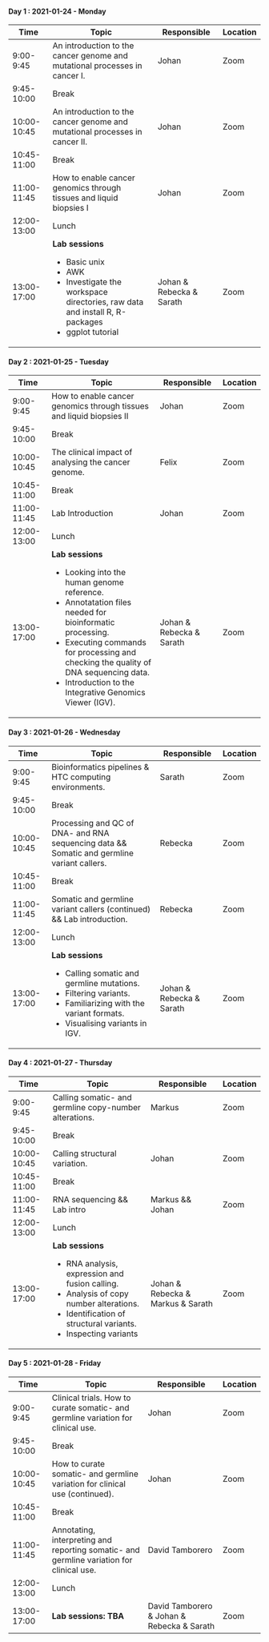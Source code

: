 
#### Day 1 : 2021-01-24 - Monday

<div class="row">
    <div class="col-12 typeset__table">
        <table>
            <thead>
                <tr>
                    <th>Time</th>
                    <th>Topic</th>
                    <th>Responsible</th>
                    <th>Location</th>
                </tr>
            </thead>
            <tbody>
                <tr>
                    <td>9:00-9:45</td>
                    <td>
                        An introduction to the cancer genome and mutational processes in cancer I.
                    </td>
                    <td>Johan</td>
                    <td>Zoom</td>
                </tr>
                <tr>
                    <td>9:45-10:00</td>
                    <td colspan="3">Break</td>
                </tr>
                <tr>
                    <td>10:00-10:45</td>
                    <td>
                        An introduction to the cancer genome and mutational processes in cancer II.
                    </td>
                    <td>Johan</td>
                    <td>Zoom</td>
                </tr>
                <tr>
                    <td>10:45-11:00</td>
                    <td colspan="3">Break</td>
                </tr>
                <tr>
                    <td>11:00-11:45</td>
                    <td>How to enable cancer genomics through tissues and liquid biopsies I</td>
                    <td>Johan</td>
                    <td>Zoom</td>
                </tr>
                <tr>
                    <td>12:00-13:00</td>
                    <td colspan="3">Lunch</td>
                </tr>
                <tr>
                    <td>13:00-17:00</td>
                    <td>
                        <b>Lab sessions</b>
                        <ul>
                            <li>Basic unix</li>
                            <li>AWK</li>
                            <li>Investigate the workspace directories, raw data and install R, R-packages</li>
                            <li>ggplot tutorial</li>
                        </ul>
                    </td>
                    <td>Johan & Rebecka & Sarath</td>
                    <td>Zoom</td>
                </tr>
            </tbody>
        </table>
    </div>
</div>

#### Day 2 : 2021-01-25 - Tuesday

<div class="row">
    <div class="col-12 typeset__table">
        <table>
            <thead>
                <tr>
                    <th>Time</th>
                    <th>Topic</th>
                    <th>Responsible</th>
                    <th>Location</th>
                </tr>
            </thead>
            <tbody>
                <tr>
                    <td>9:00-9:45</td>
                    <td>
                        How to enable cancer genomics through tissues and liquid biopsies II 
                    </td>
                    <td>Johan</td>
                    <td>Zoom</td>
                </tr>
                <tr>
                    <td>9:45-10:00</td>
                    <td colspan="3">Break</td>
                </tr>
                <tr>
                    <td>10:00-10:45</td>
                    <td>
                        The clinical impact of analysing the cancer genome.
                    </td>
                    <td>Felix</td>
                    <td>Zoom</td>
                </tr>
                <tr>
                    <td>10:45-11:00</td>
                    <td colspan="3">Break</td>
                </tr>
                <tr>
                    <td>11:00-11:45</td>
                    <td>
                        Lab Introduction
                    </td>
                    <td>Johan</td>
                    <td>Zoom</td>
                </tr>
                <tr>
                    <td>12:00-13:00</td>
                    <td colspan="3">Lunch</td>
                </tr>
                <tr>
                    <td>13:00-17:00</td>
                    <td>
                        <b>Lab sessions</b>
                        <ul>
                            <li>Looking into the human genome reference.</li>
                            <li>Annotatation files needed for bioinformatic processing.</li>
                            <li>Executing commands for processing and checking the quality of DNA sequencing data.</li>
                            <li>Introduction to the Integrative Genomics Viewer (IGV).</li>
                        </ul>
                    </td>
                    <td>Johan & Rebecka & Sarath</td>
                    <td>Zoom</td>
                </tr>
            </tbody>
        </table>
    </div>
</div>

#### Day 3 : 2021-01-26 - Wednesday

<div class="row">
    <div class="col-12 typeset__table">
        <table>
            <thead>
                <tr>
                    <th>Time</th>
                    <th>Topic</th>
                    <th>Responsible</th>
                    <th>Location</th>
                </tr>
            </thead>
            <tbody>
                <tr>
                    <td>9:00-9:45</td>
                    <td>
                        Bioinformatics pipelines & HTC computing environments.
                    </td>
                    <td>Sarath</td>
                    <td>Zoom</td>
                </tr>
                <tr>
                    <td>9:45-10:00</td>
                    <td colspan="3">Break</td>
                </tr>
                <tr>
                    <td>10:00-10:45</td>
                    <td>
                        Processing and QC of DNA- and RNA sequencing data && Somatic and germline variant callers.
                    </td>
                    <td>Rebecka</td>
                    <td>Zoom</td>
                </tr>
                <tr>
                    <td>10:45-11:00</td>
                    <td colspan="3">Break</td>
                </tr>
                <tr>
                    <td>11:00-11:45</td>
                    <td>
                       Somatic and germline variant callers (continued) && Lab introduction.
                    </td>
                    <td>Rebecka</td>
                    <td>Zoom</td>
                </tr>
                <tr>
                    <td>12:00-13:00</td>
                    <td colspan="3">Lunch</td>
                </tr>
                <tr>
                    <td>13:00-17:00</td>
                    <td>
                        <b>Lab sessions</b>
                        <ul>
                            <li>Calling somatic and germline mutations.</li>
                            <li>Filtering variants. </li>
                            <li>Familiarizing with the variant formats.</li>
                            <li>Visualising variants in IGV.</li>
                        </ul>                 
                    </td>
                    <td>Johan & Rebecka & Sarath</td>
                    <td>Zoom</td>
                </tr>
            </tbody>
        </table>
    </div>
</div>

#### Day 4 : 2021-01-27 - Thursday

<div class="row">
    <div class="col-12 typeset__table">
        <table>
            <thead>
                <tr>
                    <th>Time</th>
                    <th>Topic</th>
                    <th>Responsible</th>
                    <th>Location</th>
                </tr>
            </thead>
            <tbody>
                <tr>
                    <td>9:00-9:45</td>
                    <td>
                        Calling somatic- and germline copy-number alterations.
                    </td>
                    <td>Markus</td>
                    <td>Zoom</td>
                </tr>
                <tr>
                    <td>9:45-10:00</td>
                    <td colspan="3" class="text-center">Break</td>
                </tr>
                <tr>
                    <td>10:00-10:45</td>
                    <td>
                        Calling structural variation.
                    </td>
                    <td>Johan</td>
                    <td>Zoom</td>
                </tr>
                <tr>
                    <td>10:45-11:00</td>
                    <td colspan="3">Break</td>
                </tr>
                <tr>
                    <td>11:00-11:45</td>
                    <td>
                        RNA sequencing && Lab intro
                    </td>
                    <td>Markus && Johan</td>
                    <td>Zoom</td>
                </tr>
                <tr>
                    <td>12:00-13:00</td>
                    <td colspan="3">Lunch</td>
                </tr>
                <tr>
                    <td>13:00-17:00</td>
                    <td>          
                        <b>Lab sessions</b>   
                        <ul>
                            <li>RNA analysis, expression and fusion calling.</li>
                            <li>Analysis of copy number alterations. </li>
                            <li>Identification of structural variants.</li>
                            <li>Inspecting variants</li>
                        </ul>
                    </td>
                    <td>Johan & Rebecka & Markus & Sarath</td>
                    <td>Zoom</td>
                </tr>
            </tbody>
        </table>
    </div>
</div>

#### Day 5 : 2021-01-28 - Friday

<div class="row">
    <div class="col-12 typeset__table">
        <table>
            <thead>
                <tr>
                    <th>Time</th>
                    <th>Topic</th>
                    <th>Responsible</th>
                    <th>Location</th>
                </tr>
            </thead>
            <tbody>
                <tr>
                    <td>9:00-9:45</td>
                    <td>
                        Clinical trials. How to curate somatic- and germline variation for clinical use.
                    </td>
                    <td>Johan</td>
                    <td>Zoom</td>
                </tr>
                <tr>
                    <td>9:45-10:00</td>
                    <td colspan="3">Break</td>
                </tr>
                <tr>
                    <td>10:00-10:45</td>
                    <td>
                        How to curate somatic- and germline variation for clinical use (continued).
                    </td>
                    <td>Johan</td>
                    <td>Zoom</td>
                </tr>
                <tr>
                    <td>10:45-11:00</td>
                    <td colspan="3">Break</td>
                </tr>
                <tr>
                    <td>11:00-11:45</td>
                    <td>
                        Annotating, interpreting and reporting somatic- and germline variation for clinical use.
                    </td>
                    <td>David Tamborero</td>
                    <td>Zoom</td>
                </tr>
                <tr>
                    <td>12:00-13:00</td>
                    <td colspan="3">Lunch</td>
                </tr>
                <tr>
                    <td>13:00-17:00</td>
                    <td>
                          <b>Lab sessions: TBA</b>                   
                    </td>
                    <td>David Tamborero & Johan & Rebecka & Sarath</td>
                    <td>Zoom</td>
                </tr>
            </tbody>
        </table>
    </div>
</div>